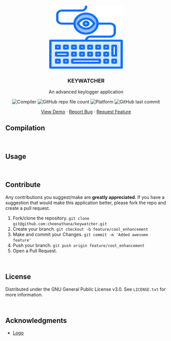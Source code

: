<!-- ===== HEADER SECTION ===== -->
<br />
<div align="center">
  <a href="https://github.com/cheenathana/keywatcher">
    <img src="assets/logo.png" alt="Logo" width="230" height="200">
  </a>

  <h3 align="center">KEYWATCHER</h3>
  <p align="center">An advanced keylogger application</p>
  
  <!-- ===== SHIELDS SECTION ===== -->
  <img alt="Compiler" src="https://img.shields.io/badge/g%2B%2B-12.2.1-yellow">
  <img alt="GitHub repo file count" src="https://img.shields.io/github/directory-file-count/cheenathana/keywatcher">
  <img alt="Platform" src="https://img.shields.io/badge/platform-windows-lightgrey">
  <img alt="GitHub last commit" src="https://img.shields.io/github/last-commit/cheenathana/keywatcher">
  
  <p>
    <a href="https://github.com/cheenathana/keywatcher">View Demo</a>
    ·
    <a href="https://github.com/cheenathana/keywatcher/issues">Report Bug</a>
    ·
    <a href="https://github.com/cheenathana/keywatcher/issues">Request Feature</a>
  </p>
</div>


<!-- ===== COMPILATION ===== -->
## Compilation
<p><br /></p>


<!-- ===== USAGE ===== -->
## Usage
<p><br /></p>


<!-- ===== COUNTRIBUTION ===== -->
## Contribute
Any contributions you suggest/make are **greatly appreciated**.
If you have a suggestion that would make this application better, please fork the repo and create a pull request.
1. Fork/clone the repository. `git clone git@github.com:cheenathana/keywatcher.git`
2. Create your branch. `git checkout -b feature/cool_enhancement`
3. Make and commit your Changes. `git commit -m 'Added awesome feature'`
4. Push your branch. `git push origin feature/cool_enhancement`
5. Open a Pull Request.
<p><br /></p>


<!-- ===== LICENSE ===== -->
## License
Distributed under the GNU General Public License v3.0. See `LICENSE.txt` for more information.
<p><br /></p>



<!-- ===== Acknowledgments ===== -->
## Acknowledgments
* [Logo](https://www.flaticon.com)
